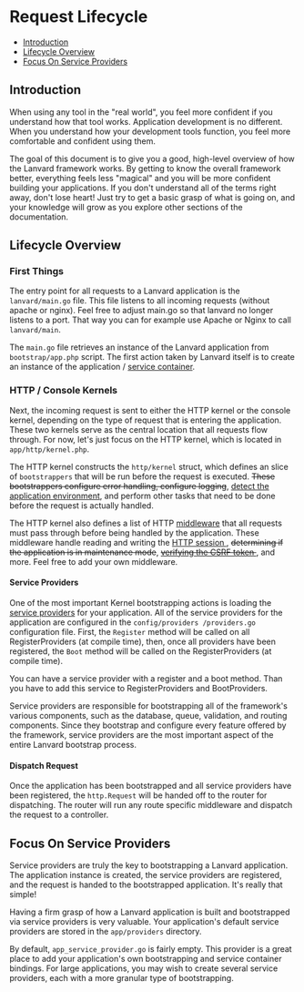 # Request Lifecycle

- [Introduction](#introduction)
- [Lifecycle Overview](#lifecycle-overview)
- [Focus On Service Providers](#focus-on-service-providers)

<a name="introduction"></a>
## Introduction

When using any tool in the "real world", you feel more confident if you understand how that tool works. Application development is no different. When you understand how your development tools function, you feel more comfortable and confident using them.

The goal of this document is to give you a good, high-level overview of how the Lanvard framework works. By getting to know the overall framework better, everything feels less "magical" and you will be more confident building your applications. If you don't understand all of the terms right away, don't lose heart! Just try to get a basic grasp of what is going on, and your knowledge will grow as you explore other sections of the documentation.

<a name="lifecycle-overview"></a>
## Lifecycle Overview

### First Things

The entry point for all requests to a Lanvard application is the `lanvard/main.go` file. This file listens to all incoming requests (without apache or nginx). Feel free to adjust main.go so that lanvard no longer listens to a port. That way you can for example use Apache or Nginx to call `lanvard/main`.

The `main.go` file retrieves an instance of the Lanvard application from `bootstrap/app.php` script. The first action
 taken by Lanvard itself is to create an instance of the application / [service container](/docs/{{version}}/container).

### HTTP / Console Kernels

Next, the incoming request is sent to either the HTTP kernel or the console kernel, depending on the type of request that is entering the application. These two kernels serve as the central location that all requests flow through. For now, let's just focus on the HTTP kernel, which is located in `app/http/kernel.php`.

The HTTP kernel constructs the `http/kernel` struct, which defines an slice of `bootstrappers` that will be run
 before the request is executed. ~~These bootstrappers configure error handling, configure logging~~, [detect the
  application environment](/docs/{{version}}/configuration#environment-configuration), and perform other tasks that need to be done before the request is actually handled.

The HTTP kernel also defines a list of HTTP [middleware](/docs/{{version}}/middleware) that all requests must pass
 through before being handled by the application. These middleware handle reading and writing the [HTTP session
 ](/docs/{{version}}/session), ~~determining if the application is in maintenance mode~~, ~~[verifying the CSRF token
 ](/docs/{{version}}/csrf)~~, and more. Feel free to add your own middleware.

#### Service Providers

One of the most important Kernel bootstrapping actions is loading the [service providers](/docs/{{version}}/providers
) for your application. All of the service providers for the application are configured in the `config/providers
/providers.go` configuration file. First, the `Register` method will be called on all RegisterProviders (at compile time), then, once
 all providers have been registered, the `Boot` method will be called on the RegisterProviders (at compile time).
 
 You can have a service provider with a register and a boot method. Than you have to add this service to RegisterProviders and BootProviders.

Service providers are responsible for bootstrapping all of the framework's various components, such as the database, queue, validation, and routing components. Since they bootstrap and configure every feature offered by the framework, service providers are the most important aspect of the entire Lanvard bootstrap process.

#### Dispatch Request

Once the application has been bootstrapped and all service providers have been registered, the `http.Request` will be
 handed off to the router for dispatching. The router will run any route specific middleware and dispatch the request to a controller.

<a name="focus-on-service-providers"></a>
## Focus On Service Providers

Service providers are truly the key to bootstrapping a Lanvard application. The application instance is created, the
 service providers are registered, and the request is handed to the bootstrapped application. It's really that simple!

Having a firm grasp of how a Lanvard application is built and bootstrapped via service providers is very valuable. Your
 application's default service providers are stored in the `app/providers` directory.

By default, `app_service_provider.go` is fairly empty. This provider is a great place to add your application's own
 bootstrapping and service container bindings. For large applications, you may wish to create several service providers, each with a more granular type of bootstrapping.